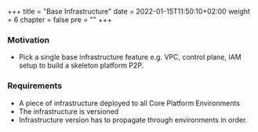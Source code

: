 +++
title = "Base Infrastructure"
date = 2022-01-15T11:50:10+02:00
weight = 6
chapter = false
pre = "<b></b>"
+++

### Motivation

* Pick a single base infrastructure feature e.g. VPC, control plane, IAM setup to build a skeleton platform P2P.

### Requirements

* A piece of infrastructure deployed to all Core Platform Environments 
* The infrastructure is versioned
* Infrastructure version has to propagate through environments in order.




